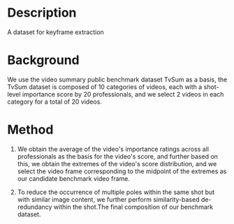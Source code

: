# Description
A dataset for keyframe extraction
# Background
We use the video summary public benchmark dataset TvSum as a basis, the TvSum dataset is composed of 10 categories of videos, each with a shot-level importance score by 20 professionals, and we select 2 videos in each category for a total of 20 videos.
# Method
1. We obtain the average of the video's importance ratings across all professionals as the basis for the video's score, and further based on this, we obtain the extremes of the video's score distribution, and we select the video frame corresponding to the midpoint of the extremes as our candidate benchmark video frame.

2. To reduce the occurrence of multiple poles within the same shot but with similar image content, we further perform similarity-based de-redundancy within the shot.The final composition of our benchmark dataset.
